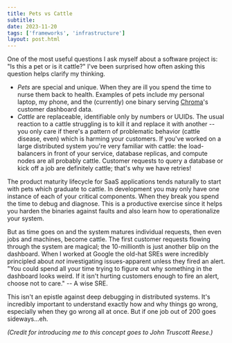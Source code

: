 ```yaml
---
title: Pets vs Cattle
subtitle: 
date: 2023-11-20
tags: ['frameworks', 'infrastructure']
layout: post.html
---
```


One of the most useful questions I ask myself about a software project is: "Is this a pet or is it cattle?" I've been surprised how often asking this question helps clarify my thinking.

- _Pets_ are special and unique. When they are ill you spend the time to nurse them back to health. Examples of pets include my personal laptop, my phone, and the (currently) one binary serving [Chroma](www.trychroma.com)'s customer dashboard data.
- _Cattle_ are replaceable, identifiable only by numbers or UUIDs. The usual reaction to a cattle struggling is to kill it and replace it with another -- you only care if there's a pattern of problematic behavior (cattle disease, even) which is harming your customers. If you've worked on a large distributed system you're very familiar with cattle: the load-balancers in front of your service, database replicas, and compute nodes are all probably cattle. Customer requests to query a database or kick off a job are definitely cattle; that's why we have retries!

The product maturity lifecycle for SaaS applications tends naturally to start with pets which graduate to cattle. In development you may only have one instance of each of your critical components. When they break you spend the time to debug and diagnose. This is a productive exercise since it helps you harden the binaries against faults and also learn how to operationalize your system.

But as time goes on and the system matures individual requests, then even jobs and machines, become cattle. The first customer requests flowing through the system are magical; the 10-millionth is just another blip on the dashboard. When I worked at Google the old-hat SREs were incredibly principled about _not_ investigating issues-apparent unless they fired an alert. "You could spend all your time trying to figure out why something in the dashboard looks weird. If it isn't hurting customers enough to fire an alert, choose not to care."  -- A wise SRE.

This isn't an epistle against deep debugging in distributed systems. It's incredibly important to understand exactly how and why things go wrong, especially when they go wrong all at once. But if one job out of 200 goes sideways...eh.

*(Credit for introducing me to this concept goes to John Truscott Reese.)*